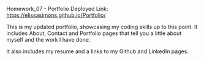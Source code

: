 Homework_07 - Portfolio
Deployed Link: https://elissasimons.github.io/Portfolio/

This is my updated portfolio, showcasing my coding skills up to this point. It includes About, Contact and Portfolio pages that tell you a little about myself and the work I have done.

It also includes my resume and a links to my Github and LinkedIn pages.

